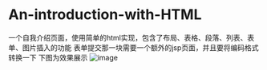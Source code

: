 # An-introduction-with-HTML
一个自我介绍页面，使用简单的html实现，包含了布局、表格、段落、列表、表单、图片插入的功能
表单提交那一块需要一个额外的jsp页面，并且要将编码格式转换一下
下图为效果展示
![image](https://github.com/magenta12345/An-introduction-with-HTML/images/效果图.png)
